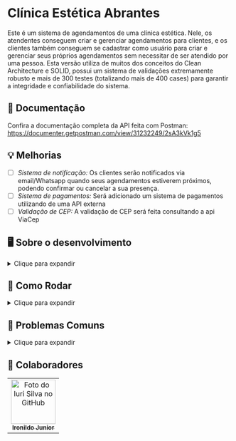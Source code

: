 # Clínica Estética Abrantes

Este é um sistema de agendamentos de uma clínica estética. Nele, os atendentes conseguem criar e gerenciar agendamentos para clientes, e os clientes também conseguem se cadastrar como usuário para criar e gerenciar seus próprios agendamentos sem necessitar de ser atendido por uma pessoa. Esta versão utiliza de muitos dos conceitos do Clean Architecture e SOLID, possui um sistema de validações extremamente robusto e mais de 300 testes (totalizando mais de 400 cases) para garantir a integridade e confiabilidade do sistema.

## 📖 Documentação
Confira a documentação completa da API feita com Postman: https://documenter.getpostman.com/view/31232249/2sA3kVk1g5

## 💡 Melhorias

- [ ] _Sistema de notificação:_ Os clientes serão notificados via email/Whatsapp quando seus agendamentos estiverem próximos, podendo confirmar ou cancelar a sua presença.
- [ ] _Sistema de pagamentos:_ Será adicionado um sistema de pagamentos utilizando de uma API externa
- [ ] _Validação de CEP:_ A validação de CEP será feita consultando a api ViaCep

## 🖥️ Sobre o desenvolvimento
<details><summary>Clique para expandir</summary>
<br>

Este projeto foi iniciado pelo meu colega [Ironildo Junior](https://github.com/JIJunior22), onde ele fez o levantamento de requisitos do projeto com a proprietária de uma clínica estética. Após as reuniões de requisitos, ele modelou e criou toda a base do sistema, definindo as entidades e seus mapeamentos, e o CRUD básico da API. 

A seguir, entrei para o projeto como colaborador, somando com qualidade e código em geral, implementando uma arquitetura MVC muito inspirada nos princípios do Clean Architecture, SOLID e Domain Driven Design. Implementei todas as regras de negócio, validações, algorítmos, querys, papéis, permissões, testes, entradas, saídas, remodelei entidades e documentei toda a API.

Fizemos reuniões entre nós e reuniões com o cliente, que resultaram em diversos ajustes, melhorias e novas ideias para o projeto. Cada um desenvolveu a sua própria versão do sistema por uma questão de exercício, mas ambos contribuem para o projeto do outro.

### 🧰 Tecnologias

- SpringBoot
- JWT
- MySQL
- Postman

</details>


## 🚀 Como Rodar
<details>
<summary>Clique para expandir</summary>

### 📋 Pré-requisitos

- Java 17
- Banco de dados MySQL 8.0

### 📦 Instalando

- Clone o projeto com o comando (ou baixe o zip pelo Github):

      git clone https://github.com/mtpontes/sistema-estetica-abrantes.git

- Entre no diretório principal do projeto e execute: 
    * Para Linux: 
    
          ./mvnw clean install -DskipTests


    * Para Windows: 
          
          mvnw.cmd clean install -DskipTests


    * Caso já possua Maven instalado: 
    
          mvn clean install -DskipTests

### 🔎 Detalhes

A aplicação está configurada para se conectar ao MySQL pela porta 3306.

### 🌍 Variáveis de ambiente:

#### Banco de dados
- `DB_USERNAME`: valor padrão **root**
- `DB_PASSWORD`: valor padrão **root**

#### Segurança
- `JWT_SECRET`: segredo utilizado na geração de um token JWT. Valor padrão **my-secret-key**

#### Usuário ADMIN
- `ADMIN_USERNAME`: login do usuário, valor padrão **root**
- `ADMIN_PASSWORD`: senha do usuário, valor padrão **rooT@34923**

##### Essas configurações também podem ser alteradas no `application.properties`.

### 🌐 Deploy

O app empacotado pode ser encontrado no diretório `/target` após seguir o procedimento de instalação.

Para executar a aplicação use o comando: 
        
    java -jar nome_do_jar

</details>


## 🐞 Problemas Comuns
<details><summary>Clique para expandir</summary>

### Erro de encoding ao fazer o build da aplicação
- **Solução**: Crie a variável de ambiente "MAVEN_OPTS" com o valor "-Dfile.encoding=UTF-8".

### Falha na conexão com o banco de dados MySQL
- **Solução**: Verifique se o MySQL está rodando na porta correta (3306) e se as credenciais de acesso (DB_USERNAME e DB_PASSWORD) estão corretas.

</details>



## 🤝 Colaboradores
<table>
  <tr>
    <td align="center">
      <a href="#" title="defina o titulo do link">
        <img src="https://avatars.githubusercontent.com/u/108276322?v=4" width="100px;" alt="Foto do Iuri Silva no GitHub"/><br>
        <sub>
          <b>Ironildo Junior</b>
        </sub>
      </a>
    </td>
  </tr>
</table>
